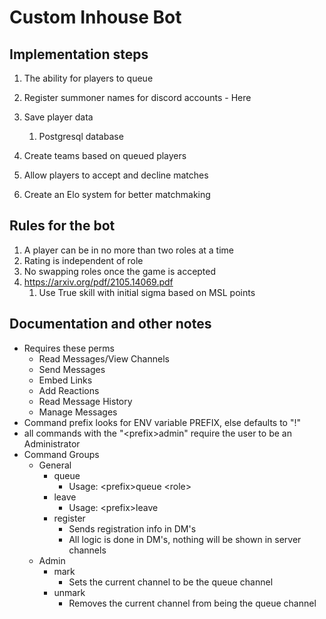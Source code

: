 # Custom Inhouse Bot

## Implementation steps

1. The ability for players to queue
2. Register summoner names for discord accounts - Here
3. Save player data
   1. Postgresql database

4. Create teams based on queued players
5. Allow players to accept and decline matches
6. Create an Elo system for better matchmaking

## Rules for the bot

1. A player can be in no more than two roles at a time
2. Rating is independent of role
3. No swapping roles once the game is accepted
4. https://arxiv.org/pdf/2105.14069.pdf
   1. Use True skill with initial sigma based on MSL points


## Documentation and other notes

- Requires these perms
  - Read Messages/View Channels
  - Send Messages
  - Embed Links
  - Add Reactions
  - Read Message History
  - Manage Messages
- Command prefix looks for ENV variable PREFIX, else defaults to "!"
- all commands with the "\<prefix>admin" require the user to be an Administrator
- Command Groups
  - General
    - queue
      - Usage: \<prefix>queue \<role>
    - leave
      - Usage: \<prefix>leave
    - register
      - Sends registration info in DM's
      - All logic is done in DM's, nothing will be shown in server channels
  - Admin
    - mark
      - Sets the current channel to be the queue channel
    - unmark
      - Removes the current channel from being the queue channel
